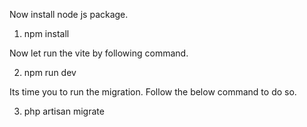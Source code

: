 Now install node js package.

1. npm install

Now let run the vite by following command.

2. npm run dev

Its time you to run the migration. Follow the below command to do so.

3. php artisan migrate
